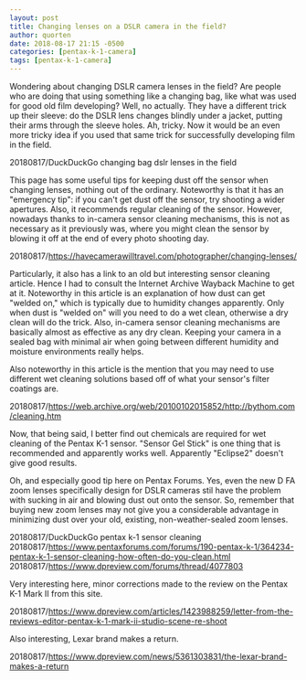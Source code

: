 ```yaml
---
layout: post
title: Changing lenses on a DSLR camera in the field?
author: quorten
date: 2018-08-17 21:15 -0500
categories: [pentax-k-1-camera]
tags: [pentax-k-1-camera]
---
```


Wondering about changing DSLR camera lenses in the field?  Are people
who are doing that using something like a changing bag, like what was
used for good old film developing?  Well, no actually.  They have a
different trick up their sleeve: do the DSLR lens changes blindly
under a jacket, putting their arms through the sleeve holes.  Ah,
tricky.  Now it would be an even more tricky idea if you used that
same trick for successfully developing film in the field.

<!-- more -->

20180817/DuckDuckGo changing bag dslr lenses in the field

This page has some useful tips for keeping dust off the sensor when
changing lenses, nothing out of the ordinary.  Noteworthy is that it
has an "emergency tip": if you can't get dust off the sensor, try
shooting a wider apertures.  Also, it recommends regular cleaning of
the sensor.  However, nowadays thanks to in-camera sensor cleaning
mechanisms, this is not as necessary as it previously was, where you
might clean the sensor by blowing it off at the end of every photo
shooting day.

20180817/https://havecamerawilltravel.com/photographer/changing-lenses/

Particularly, it also has a link to an old but interesting sensor
cleaning article.  Hence I had to consult the Internet Archive Wayback
Machine to get at it.  Noteworthy in this article is an explanation of
how dust can get "welded on," which is typically due to humidity
changes apparently.  Only when dust is "welded on" will you need to do
a wet clean, otherwise a dry clean will do the trick.  Also, in-camera
sensor cleaning mechanisms are basically almost as effective as any
dry clean.  Keeping your camera in a sealed bag with minimal air when
going between different humidity and moisture environments really
helps.

Also noteworthy in this article is the mention that you may need to
use different wet cleaning solutions based off of what your sensor's
filter coatings are.

20180817/https://web.archive.org/web/20100102015852/http://bythom.com/cleaning.htm

Now, that being said, I better find out chemicals are required for wet
cleaning of the Pentax K-1 sensor.  "Sensor Gel Stick" is one thing
that is recommended and apparently works well.  Apparently "Eclipse2"
doesn't give good results.

Oh, and especially good tip here on Pentax Forums.  Yes, even the new
D FA zoom lenses specifically design for DSLR cameras stil have the
problem with sucking in air and blowing dust out onto the sensor.  So,
remember that buying new zoom lenses may not give you a considerable
advantage in minimizing dust over your old, existing,
non-weather-sealed zoom lenses.

20180817/DuckDuckGo pentax k-1 sensor cleaning  
20180817/https://www.pentaxforums.com/forums/190-pentax-k-1/364234-pentax-k-1-sensor-cleaning-how-often-do-you-clean.html  
20180817/https://www.dpreview.com/forums/thread/4077803

Very interesting here, minor corrections made to the review on the
Pentax K-1 Mark II from this site.

20180817/https://www.dpreview.com/articles/1423988259/letter-from-the-reviews-editor-pentax-k-1-mark-ii-studio-scene-re-shoot

Also interesting, Lexar brand makes a return.

20180817/https://www.dpreview.com/news/5361303831/the-lexar-brand-makes-a-return
